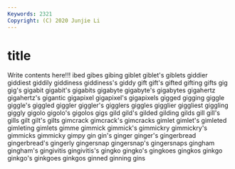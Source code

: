```yaml
---
Keywords: 2321
Copyright: (C) 2020 Junjie Li
---
```


# title

Write contents here!!!
ibed 
gibes 
gibing 
giblet 
giblet's 
giblets
giddier 
giddiest 
giddily 
giddiness 
giddiness's 
giddy 
gift 
gift's 
gifted 
gifting
gifts 
gig 
gig's 
gigabit 
gigabit's 
gigabits 
gigabyte 
gigabyte's 
gigabytes 
gigahertz
gigahertz's 
gigantic 
gigapixel 
gigapixel's 
gigapixels 
gigged 
gigging 
giggle 
giggle's 
giggled
giggler 
giggler's 
gigglers 
giggles 
gigglier 
giggliest 
giggling 
giggly 
gigolo 
gigolo's
gigolos 
gigs 
gild 
gild's 
gilded 
gilding 
gilds 
gill 
gill's 
gills
gilt 
gilt's 
gilts 
gimcrack 
gimcrack's 
gimcracks 
gimlet 
gimlet's 
gimleted 
gimleting
gimlets 
gimme 
gimmick 
gimmick's 
gimmickry 
gimmickry's 
gimmicks 
gimmicky 
gimpy 
gin
gin's 
ginger 
ginger's 
gingerbread 
gingerbread's 
gingerly 
gingersnap 
gingersnap's 
gingersnaps 
gingham
gingham's 
gingivitis 
gingivitis's 
gingko 
gingko's 
gingkoes 
gingkos 
ginkgo 
ginkgo's 
ginkgoes
ginkgos 
ginned 
ginning 
gins 
